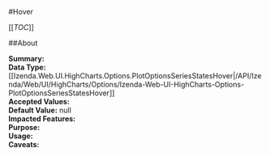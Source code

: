 #Hover

[[_TOC_]]

##About

**Summary:**   
**Data Type:** [[Izenda.Web.UI.HighCharts.Options.PlotOptionsSeriesStatesHover|/API/Izenda/Web/UI/HighCharts/Options/Izenda-Web-UI-HighCharts-Options-PlotOptionsSeriesStatesHover]]  
**Accepted Values:**   
**Default Value:** null  
**Impacted Features:**   
**Purpose:**   
**Usage:**   
**Caveats:**   

